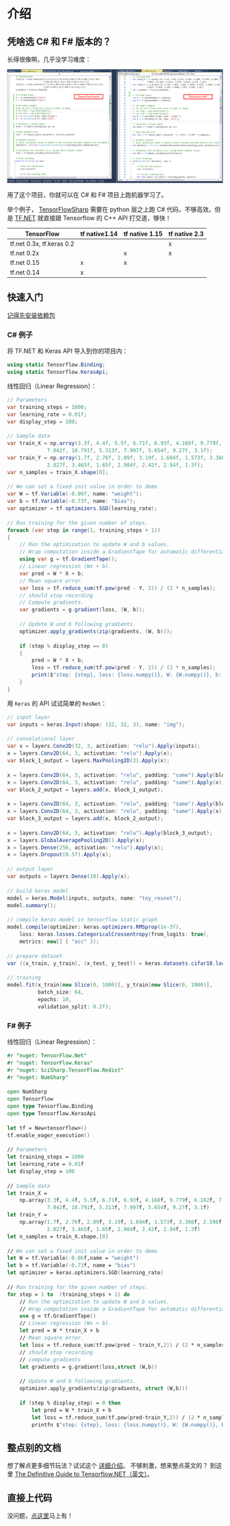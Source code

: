# 介绍

## 凭啥选 C# 和 F# 版本的？

长得很像啊，几乎没学习难度：

![pythn vs csharp](../../_media/syntax-comparision.png)

用了这个项目，你就可以在 C# 和 F# 项目上跑机器学习了。

举个例子， [TensorFlowSharp](https://www.nuget.org/packages/TensorFlowSharp/) 需要在 python 层之上跑 C# 代码，不够高效。但是 [TF.NET](https://github.com/SciSharp/TensorFlow.NET) 就直接跟 Tensorflow 的 C++ API 打交道，够快！

| TensorFlow                 | tf native1.14 | tf native 1.15 | tf native 2.3 |
| -------------------------- | ------------- | -------------- | ------------- |
| tf.net 0.3x, tf.keras 0.2  |               |                | x             |
| tf.net 0.2x                |               | x              | x             |
| tf.net 0.15                | x             | x              |               |
| tf.net 0.14                | x             |                |               |

## 快速入门

[记得先安装依赖包](zh-cn/essentials/installation.md)

### C# 例子

将 TF.NET 和 Keras API 导入到你的项目内：

```csharp
using static Tensorflow.Binding;
using static Tensorflow.KerasApi;
```

线性回归（Linear Regression）：

```csharp
// Parameters        
var training_steps = 1000;
var learning_rate = 0.01f;
var display_step = 100;

// Sample data
var train_X = np.array(3.3f, 4.4f, 5.5f, 6.71f, 6.93f, 4.168f, 9.779f, 6.182f, 7.59f, 2.167f,
             7.042f, 10.791f, 5.313f, 7.997f, 5.654f, 9.27f, 3.1f);
var train_Y = np.array(1.7f, 2.76f, 2.09f, 3.19f, 1.694f, 1.573f, 3.366f, 2.596f, 2.53f, 1.221f,
             2.827f, 3.465f, 1.65f, 2.904f, 2.42f, 2.94f, 1.3f);
var n_samples = train_X.shape[0];

// We can set a fixed init value in order to demo
var W = tf.Variable(-0.06f, name: "weight");
var b = tf.Variable(-0.73f, name: "bias");
var optimizer = tf.optimizers.SGD(learning_rate);

// Run training for the given number of steps.
foreach (var step in range(1, training_steps + 1))
{
    // Run the optimization to update W and b values.
    // Wrap computation inside a GradientTape for automatic differentiation.
    using var g = tf.GradientTape();
    // Linear regression (Wx + b).
    var pred = W * X + b;
    // Mean square error.
    var loss = tf.reduce_sum(tf.pow(pred - Y, 2)) / (2 * n_samples);
    // should stop recording
    // Compute gradients.
    var gradients = g.gradient(loss, (W, b));

    // Update W and b following gradients.
    optimizer.apply_gradients(zip(gradients, (W, b)));

    if (step % display_step == 0)
    {
        pred = W * X + b;
        loss = tf.reduce_sum(tf.pow(pred - Y, 2)) / (2 * n_samples);
        print($"step: {step}, loss: {loss.numpy()}, W: {W.numpy()}, b: {b.numpy()}");
    }
}
```

用 `Keras` 的 API 试试简单的 `ResNet`：

```csharp
// input layer
var inputs = keras.Input(shape: (32, 32, 3), name: "img");

// convolutional layer
var x = layers.Conv2D(32, 3, activation: "relu").Apply(inputs);
x = layers.Conv2D(64, 3, activation: "relu").Apply(x);
var block_1_output = layers.MaxPooling2D(3).Apply(x);

x = layers.Conv2D(64, 3, activation: "relu", padding: "same").Apply(block_1_output);
x = layers.Conv2D(64, 3, activation: "relu", padding: "same").Apply(x);
var block_2_output = layers.add(x, block_1_output);

x = layers.Conv2D(64, 3, activation: "relu", padding: "same").Apply(block_2_output);
x = layers.Conv2D(64, 3, activation: "relu", padding: "same").Apply(x);
var block_3_output = layers.add(x, block_2_output);

x = layers.Conv2D(64, 3, activation: "relu").Apply(block_3_output);
x = layers.GlobalAveragePooling2D().Apply(x);
x = layers.Dense(256, activation: "relu").Apply(x);
x = layers.Dropout(0.5f).Apply(x);

// output layer
var outputs = layers.Dense(10).Apply(x);

// build keras model
model = keras.Model(inputs, outputs, name: "toy_resnet");
model.summary();

// compile keras model in tensorflow static graph
model.compile(optimizer: keras.optimizers.RMSprop(1e-3f),
	loss: keras.losses.CategoricalCrossentropy(from_logits: true),
	metrics: new[] { "acc" });

// prepare dataset
var ((x_train, y_train), (x_test, y_test)) = keras.datasets.cifar10.load_data();

// training
model.fit(x_train[new Slice(0, 1000)], y_train[new Slice(0, 1000)], 
          batch_size: 64, 
          epochs: 10, 
          validation_split: 0.2f);
```

### F# 例子

线性回归（Linear Regression）：

```fsharp
#r "nuget: TensorFlow.Net"
#r "nuget: TensorFlow.Keras"
#r "nuget: SciSharp.TensorFlow.Redist"
#r "nuget: NumSharp"

open NumSharp
open Tensorflow
open type Tensorflow.Binding
open type Tensorflow.KerasApi

let tf = New<tensorflow>()
tf.enable_eager_execution()

// Parameters
let training_steps = 1000
let learning_rate = 0.01f
let display_step = 100

// Sample data
let train_X = 
    np.array(3.3f, 4.4f, 5.5f, 6.71f, 6.93f, 4.168f, 9.779f, 6.182f, 7.59f, 2.167f,
             7.042f, 10.791f, 5.313f, 7.997f, 5.654f, 9.27f, 3.1f)
let train_Y = 
    np.array(1.7f, 2.76f, 2.09f, 3.19f, 1.694f, 1.573f, 3.366f, 2.596f, 2.53f, 1.221f,
             2.827f, 3.465f, 1.65f, 2.904f, 2.42f, 2.94f, 1.3f)
let n_samples = train_X.shape.[0]

// We can set a fixed init value in order to demo
let W = tf.Variable(-0.06f,name = "weight")
let b = tf.Variable(-0.73f, name = "bias")
let optimizer = keras.optimizers.SGD(learning_rate)

// Run training for the given number of steps.
for step = 1 to  (training_steps + 1) do 
    // Run the optimization to update W and b values.
    // Wrap computation inside a GradientTape for automatic differentiation.
    use g = tf.GradientTape()
    // Linear regression (Wx + b).
    let pred = W * train_X + b
    // Mean square error.
    let loss = tf.reduce_sum(tf.pow(pred - train_Y,2)) / (2 * n_samples)
    // should stop recording
    // compute gradients
    let gradients = g.gradient(loss,struct (W,b))

    // Update W and b following gradients.
    optimizer.apply_gradients(zip(gradients, struct (W,b)))

    if (step % display_step) = 0 then
        let pred = W * train_X + b
        let loss = tf.reduce_sum(tf.pow(pred-train_Y,2)) / (2 * n_samples)
        printfn $"step: {step}, loss: {loss.numpy()}, W: {W.numpy()}, b: {b.numpy()}"
```

## 整点别的文档

想了解点更多细节玩法？试试这个 [详细介绍](https://github.com/SciSharp/TensorFlow.NET-Tutorials)。
不够刺激，想来整点英文的？ 到这里 [The Definitive Guide to Tensorflow.NET（英文）](https://tensorflownet.readthedocs.io/en/latest/FrontCover.html)。

## 直接上代码

没问题，[点这里](https://github.com/SciSharp/SciSharp-Stack-Examples)马上有！
